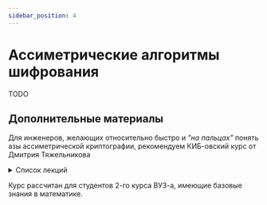 ```yaml
---
sidebar_position: 4
---
```

# Ассиметрические алгоритмы шифрования



TODO


## Дополнительные материалы

Для инженеров, 
желающих относительно быстро и _"на пальцах"_
понять азы ассиметрической криптографии,
рекомендуем КИБ-овский курс от Дмитрия Тяжельникова

<details>
  <summary>Список лекций</summary>
  <ol>
      <li><a href="https://rutube.ru/video/b8d031c27b154700e355f5021ed2aba6/?playlist=412951">Краткий обзор лекции 1. Простые числа</a></li>
      <li><a href="https://rutube.ru/video/79ece6de02e50186905412a8be40e178/?playlist=412951">Лекция 1. Простые числа. Эпизод 1. Скрытая угроза</a></li>
      <li><a href="https://rutube.ru/video/597a068a06763128538dbcae87791454/?playlist=412951">Лекция 1. Простые числа. Эпизод 2. Атака Великих</a></li>
      <li><a href="https://rutube.ru/video/6dc9f88c07056195ae5f536bb71fa137/?playlist=412951">Лекция 1. Простые числа. Эпизод 3. Новая Надежда</a></li>
      <li><a href="https://rutube.ru/video/dedd1591404c8221bff0a99e749b18f3/?playlist=412951">Лекция 2. Модульная арифметика</a></li>
      <li><a href="https://rutube.ru/video/ee961b297d9b24b91598738022270c6b/?playlist=412951">Лекция 3. Асимметричная криптография</a></li>
      <li><a href="https://rutube.ru/video/d39144ce9fc91e32d2d68881eb2bb05b/?playlist=412951">Лекция 4. Эллиптические кривые и криптография на их основе</a></li>
  </ol>
</details>

Курс рассчитан для студентов 
2-го курса ВУЗ-а,
имеющие базовые знания
в математике.
